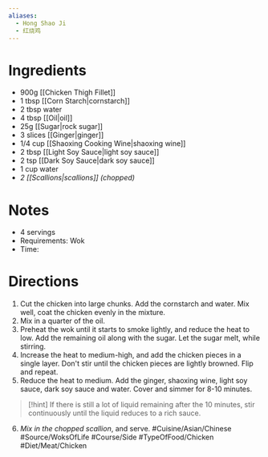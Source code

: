 ```yaml
---
aliases:
  - Hong Shao Ji
  - 红烧鸡
---
```

# Ingredients
- 900g [[Chicken Thigh Fillet]]
- 1 tbsp [[Corn Starch|cornstarch]]
- 2 tbsp water
- 4 tbsp [[Oil|oil]]
- 25g [[Sugar|rock sugar]]
- 3 slices [[Ginger|ginger]]
- 1/4 cup [[Shaoxing Cooking Wine|shaoxing wine]]
- 2 tbsp [[Light Soy Sauce|light soy sauce]]
- 2 tsp [[Dark Soy Sauce|dark soy sauce]]
- 1 cup water
- *2 [[Scallions|scallions]] (chopped)*
# Notes
- 4 servings
- Requirements: Wok
- Time: 
# Directions
1. Cut the chicken into large chunks. Add the cornstarch and water. Mix well, coat the chicken evenly in the mixture. 
2. Mix in a quarter of the oil.
3. Preheat the wok until it starts to smoke lightly, and reduce the heat to low. Add the remaining oil along with the sugar. Let the sugar melt, while stirring. 
4. Increase the heat to medium-high, and add the chicken pieces in a single layer. Don't stir until the chicken pieces are lightly browned. Flip and repeat.
5. Reduce the heat to medium. Add the ginger, shaoxing wine, light soy sauce, dark soy sauce and water. Cover and simmer for 8-10 minutes.
> [!hint] If there is still a lot of liquid remaining after the 10 minutes, stir continuously until the liquid reduces to a rich sauce.
6. *Mix in the chopped scallion*, and serve.
#Cuisine/Asian/Chinese #Source/WoksOfLife #Course/Side #TypeOfFood/Chicken #Diet/Meat/Chicken 